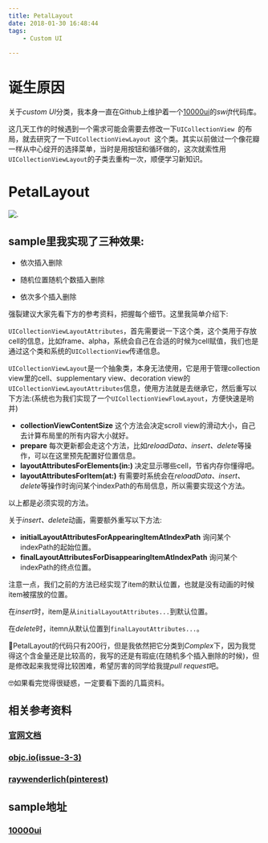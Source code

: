 ```yaml
---
title: PetalLayout
date: 2018-01-30 16:48:44
tags:
	- Custom UI
	
---
```


# 诞生原因


关于*custom UI*分类，我本身一直在Github上维护着一个[10000ui](https://github.com/blurryssky/10000ui)的*swift*代码库。

这几天工作的时候遇到一个需求可能会需要去修改一下`UICollectionView `的布局，就去研究了一下`UICollectionViewLayout `这个类。其实以前做过一个像花瓣一样从中心绽开的选择菜单，当时是用按钮和循环做的，这次就索性用`UICollectionViewLayout`的子类去重构一次，顺便学习新知识。

# PetalLayout


![.](PetalLayout.gif)

## sample里我实现了三种效果:

* 依次插入删除

* 随机位置随机个数插入删除

* 依次多个插入删除


强裂建议大家先看下方的参考资料，把握每个细节。这里我简单介绍下:

`UICollectionViewLayoutAttributes`，首先需要说一下这个类，这个类用于存放cell的信息，比如frame、alpha，系统会自己在合适的时候为cell赋值，我们也是通过这个类和系统的`UICollectionView`传递信息。

`UICollectionViewLayout`是一个抽象类，本身无法使用，它是用于管理collection view里的cell、supplementary view、decoration view的`UICollectionViewLayoutAttributes`信息，使用方法就是去继承它，然后重写以下方法:(系统也为我们实现了一个`UICollectionViewFlowLayout`，方便快速是哟并)

* **collectionViewContentSize** 这个方法会决定scroll view的滑动大小，自己去计算布局里的所有内容大小就好。
* **prepare** 每次更新都会走这个方法，比如*reloadData、insert、delete*等操作，可以在这里预先配置好位置信息。
* **layoutAttributesForElements(in:)** 决定显示哪些cell，节省内存你懂得吧。
* **layoutAttributesForItem(at:)** 有需要时系统会在*reloadData、insert、delete*等操作时询问某个indexPath的布局信息，所以需要实现这个方法。

以上都是必须实现的方法。

关于*insert、delete*动画，需要额外重写以下方法:

* **initialLayoutAttributesForAppearingItemAtIndexPath** 询问某个indexPath的起始位置。
* **finalLayoutAttributesForDisappearingItemAtIndexPath** 询问某个indexPath的终点位置。

注意一点，我们之前的方法已经实现了item的默认位置，也就是没有动画的时候item被摆放的位置。

在*insert*时，item是从`initialLayoutAttributes...`到默认位置。

在*delete*时，itemn从默认位置到`finalLayoutAttributes...`。


🤔PetalLayout的代码只有200行，但是我依然把它分类到*Complex*下，因为我觉得这个含金量还是比较高的，我写的还是有瑕疵(在随机多个插入删除的时候)，但是修改起来我觉得比较困难，希望厉害的同学给我提*pull request*吧。

🤓如果看完觉得很疑惑，一定要看下面的几篇资料。

## 相关参考资料

### [官网文档](https://developer.apple.com/documentation/uikit/uicollectionviewlayout)

### [objc.io(issue-3-3)](https://objccn.io/issue-3-3)

### [raywenderlich(pinterest)](https://www.raywenderlich.com/164608/uicollectionview-custom-layout-tutorial-pinterest-2)


## sample地址

### [10000ui](https://github.com/blurryssky/10000ui)



